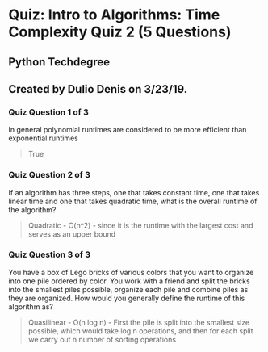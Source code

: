 # Quiz: Intro to Algorithms: Time Complexity Quiz 2 (5 Questions)
## Python Techdegree
## Created by Dulio Denis on 3/23/19.

### Quiz Question 1 of 3
In general polynomial runtimes are considered to be more efficient than exponential runtimes
> True

### Quiz Question 2 of 3
If an algorithm has three steps, one that takes constant time, one that takes linear time and one that takes quadratic time, what is the overall runtime of the algorithm?
> Quadratic - O(n^2) - since it is the runtime with the largest cost and serves as an upper bound 

### Quiz Question 3 of 3
You have a box of Lego bricks of various colors that you want to organize into one pile ordered by color. You work with a friend and split the bricks into the smallest piles possible, organize each pile and combine piles as they are organized. How would you generally define the runtime of this algorithm as?
> Quasilinear - O(n log n) - First the pile is split into the smallest size possible, which would take log n operations, and then for each split we carry out n number of sorting operations 

